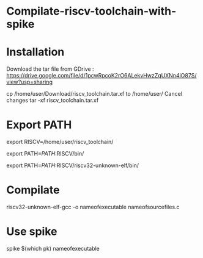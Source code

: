 # Compilate-riscv-toolchain-with-spike

# Installation 

Download the tar file from GDrive : https://drive.google.com/file/d/1pcwRpcoK2rO6ALekvHwzZqUXNn4iO87S/view?usp=sharing

cp /home/user/Download/riscv_toolchain.tar.xf to /home/user/
Cancel changes
tar -xf riscv_toolchain.tar.xf

# Export PATH 

export RISCV=/home/user/riscv_toolchain/

export PATH=$PATH:$RISCV/bin/

export PATH=$PATH:$RISCV/riscv32-unknown-elf/bin/

# Compilate

riscv32-unknown-elf-gcc -o nameofexecutable nameofsourcefiles.c

# Use spike 

spike $(which pk) nameofexecutable
